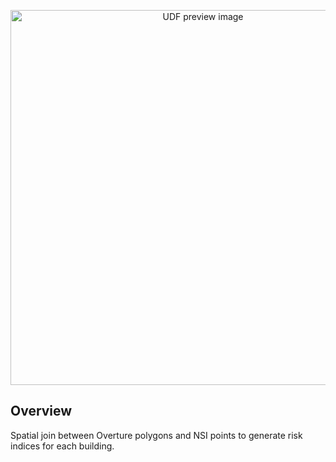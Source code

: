<!--fused:pin=1-->
<!--fused:preview-->
<p align="center"><img src="https://fused-magic.s3.us-west-2.amazonaws.com/thumbnails/udfs-staging/overture_nsi.png" width="600" alt="UDF preview image"></p>

<!--fused:readme-->
## Overview

Spatial join between Overture polygons and NSI points to generate risk indices for each building.
